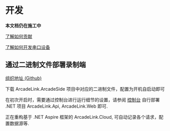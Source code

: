 # 开发

**本文档仍在施工中**

<a href="Contribute.md">了解如何贡献</a>

<a href="Serial.md">了解如何开发串口设备</a>

## 通过二进制文件部署录制端

<a href="https://github.com/ArcadeLink">组织地址 (Github)</a>

<tabs>
<tab title="部署街机端">
下载 ArcadeLink.ArcadeSide 项目中对应的二进制文件，配置为开机自启动即可

在初次开启时，需要通过控制台进行运行细节的设置，请参阅
<a href="Console.md">控制台</a>
</tab>
<tab title="部署服务端">
自行部署 .NET 项目 ArcadeLink.Api, ArcadeLink.Web 即可.

正在重构基于 .NET Aspire 框架的 ArcadeLink.Cloud, 可自动记录各个请求，配置数据源等.
</tab>
</tabs>
